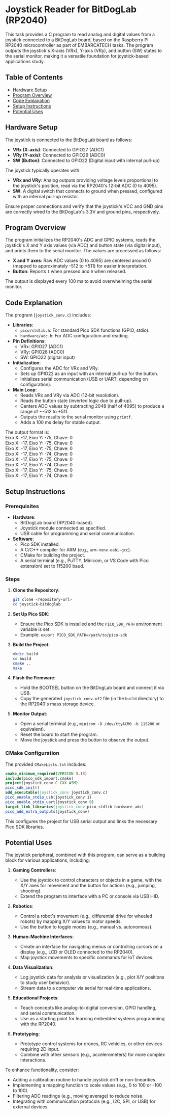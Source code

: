 # Joystick Reader for BitDogLab (RP2040)

This task provides a C program to read analog and digital values from a joystick connected to a BitDogLab board, based on the Raspberry Pi RP2040 microcontroller as part of EMBARCATECH tasks. The program outputs the joystick's X-axis (VRx), Y-axis (VRy), and button (SW) states to the serial monitor, making it a versatile foundation for joystick-based applications study.

## Table of Contents
- [Hardware Setup](#hardware-setup)
- [Program Overview](#program-overview)
- [Code Explanation](#code-explanation)
- [Setup Instructions](#setup-instructions)
- [Potential Uses](#potential-uses)

## Hardware Setup
The joystick is connected to the BitDogLab board as follows:
- **VRx (X-axis)**: Connected to GPIO27 (ADC1)
- **VRy (Y-axis)**: Connected to GPIO26 (ADC0)
- **SW (Button)**: Connected to GPIO22 (Digital input with internal pull-up)

The joystick typically operates with:
- **VRx and VRy**: Analog outputs providing voltage levels proportional to the joystick's position, read via the RP2040's 12-bit ADC (0 to 4095).
- **SW**: A digital switch that connects to ground when pressed, configured with an internal pull-up resistor.

Ensure proper connections and verify that the joystick's VCC and GND pins are correctly wired to the BitDogLab's 3.3V and ground pins, respectively.

## Program Overview
The program initializes the RP2040's ADC and GPIO systems, reads the joystick's X and Y axis values (via ADC) and button state (via digital input), and prints them to the serial monitor. The values are processed as follows:
- **X and Y axes**: Raw ADC values (0 to 4095) are centered around 0 (mapped to approximately -512 to +511) for easier interpretation.
- **Button**: Reports `1` when pressed and `0` when released.

The output is displayed every 100 ms to avoid overwhelming the serial monitor.

## Code Explanation
The program (`joystick_conv.c`) includes:
- **Libraries**:
  - `pico/stdlib.h`: For standard Pico SDK functions (GPIO, stdio).
  - `hardware/adc.h`: For ADC configuration and reading.
- **Pin Definitions**:
  - VRx: GPIO27 (ADC1)
  - VRy: GPIO26 (ADC0)
  - SW: GPIO22 (digital input)
- **Initialization**:
  - Configures the ADC for VRx and VRy.
  - Sets up GPIO22 as an input with an internal pull-up for the button.
  - Initializes serial communication (USB or UART, depending on configuration).
- **Main Loop**:
  - Reads VRx and VRy via ADC (12-bit resolution).
  - Reads the button state (inverted logic due to pull-up).
  - Centers ADC values by subtracting 2048 (half of 4095) to produce a range of ~-512 to +511.
  - Outputs the results to the serial monitor using `printf`.
  - Adds a 100 ms delay for stable output.

The output format is:  
Eixo X: -17, Eixo Y: -75, Chave: 0  
Eixo X: -17, Eixo Y: -75, Chave: 0  
Eixo X: -17, Eixo Y: -75, Chave: 0  
Eixo X: -17, Eixo Y: -74, Chave: 0  
Eixo X: -17, Eixo Y: -75, Chave: 0  
Eixo X: -17, Eixo Y: -74, Chave: 0  
Eixo X: -17, Eixo Y: -75, Chave: 0  
Eixo X: -17, Eixo Y: -74, Chave: 0  
  
## Setup Instructions
### Prerequisites
- **Hardware**:
  - BitDogLab board (RP2040-based).
  - Joystick module connected as specified.
  - USB cable for programming and serial communication.
- **Software**:
  - Pico SDK installed.
  - A C/C++ compiler for ARM (e.g., `arm-none-eabi-gcc`).
  - CMake for building the project.
  - A serial terminal (e.g., PuTTY, Minicom, or VS Code with Pico extension) set to 115200 baud.

### Steps
1. **Clone the Repository**:
   ```bash
   git clone <repository-url>
   cd joystick-bitdoglab
   ```

2. **Set Up Pico SDK**:
   - Ensure the Pico SDK is installed and the `PICO_SDK_PATH` environment variable is set.
   - Example: `export PICO_SDK_PATH=/path/to/pico-sdk`

3. **Build the Project**:
   ```bash
   mkdir build
   cd build
   cmake ..
   make
   ```

4. **Flash the Firmware**:
   - Hold the BOOTSEL button on the BitDogLab board and connect it via USB.
   - Copy the generated `joystick_conv.uf2` file (in the `build` directory) to the RP2040's mass storage device.

5. **Monitor Output**:
   - Open a serial terminal (e.g., `minicom -D /dev/ttyACM0 -b 115200` or equivalent).
   - Reset the board to start the program.
   - Move the joystick and press the button to observe the output.

### CMake Configuration
The provided `CMakeLists.txt` includes:
```cmake
cmake_minimum_required(VERSION 3.13)
include(pico_sdk_import.cmake)
project(joystick_conv C CXX ASM)
pico_sdk_init()
add_executable(joystick_conv joystick_conv.c)
pico_enable_stdio_usb(joystick_conv 1)
pico_enable_stdio_uart(joystick_conv 0)
target_link_libraries(joystick_conv pico_stdlib hardware_adc)
pico_add_extra_outputs(joystick_conv)
```
This configures the project for USB serial output and links the necessary Pico SDK libraries.

## Potential Uses
The joystick peripheral, combined with this program, can serve as a building block for various applications, including:

1. **Gaming Controllers**:
   - Use the joystick to control characters or objects in a game, with the X/Y axes for movement and the button for actions (e.g., jumping, shooting).
   - Extend the program to interface with a PC or console via USB HID.

2. **Robotics**:
   - Control a robot's movement (e.g., differential drive for wheeled robots) by mapping X/Y values to motor speeds.
   - Use the button to toggle modes (e.g., manual vs. autonomous).

3. **Human-Machine Interfaces**:
   - Create an interface for navigating menus or controlling cursors on a display (e.g., LCD or OLED connected to the RP2040).
   - Map joystick movements to specific commands for IoT devices.

4. **Data Visualization**:
   - Log joystick data for analysis or visualization (e.g., plot X/Y positions to study user behavior).
   - Stream data to a computer via serial for real-time applications.

5. **Educational Projects**:
   - Teach concepts like analog-to-digital conversion, GPIO handling, and serial communication.
   - Use as a starting point for learning embedded systems programming with the RP2040.

6. **Prototyping**:
   - Prototype control systems for drones, RC vehicles, or other devices requiring 2D input.
   - Combine with other sensors (e.g., accelerometers) for more complex interactions.

To enhance functionality, consider:
- Adding a calibration routine to handle joystick drift or non-linearities.
- Implementing a mapping function to scale values (e.g., 0 to 100 or -100 to 100).
- Filtering ADC readings (e.g., moving average) to reduce noise.
- Integrating with communication protocols (e.g., I2C, SPI, or USB) for external devices.
